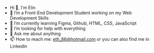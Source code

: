 - Hi 👋, I'm Elin
- 🔭 I’m a Front-End Development Student working on my Web Development Skills
- 🌱 I’m currently learning Figma, Github, HTML, CSS, JavaScript
- 🤔 I’m looking for help with everything 
- 💬 Ask me about anything
- 📫 How to reach me: eth_86@hotmail.com or you can also find me in Linkedin
